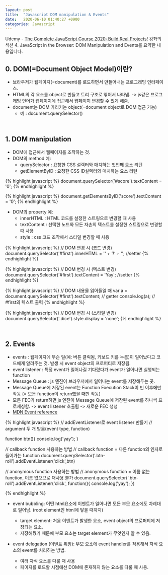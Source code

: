 ```yaml
---
layout: post
title:  "Javascript DOM manipulation & Events"
date:   2020-06-10 01:40:27 +0900
categories: Javascript
---
```


Udemy - [The Complete JavaScript Course 2020: Build Real Projects!](https://www.udemy.com/course/the-complete-javascript-course/) 강좌의 섹션 4. JavaScript in the Browser: DOM Manipulation and Events를 요약한 내용입니다.

## 0. DOM(=Document Object Model)이란?
- 브라우저가 웹페이지(=document)를 로드하면서 만들어내는 프로그래밍 인터페이스.
- HTML의 각 요소를 object로 만들고 트리 구조로 엮어서 나타냄. -> js같은 프로그래밍 언어가 웹페이지에 접근해서 웹페이지 변경할 수 있게 해줌. 
- document는 DOM 가리키는 object(=document object로 DOM 접근 가능)  
    + 예 : document.querySelector() 

<br/>

## 1. DOM manipulation
- DOM에 접근해서 웹페이지를 조작하는 것. 
- DOM의 method 예:
    + querySelector : 요청한 CSS 설렉터와 매치하는 첫번째 요소 리턴
    + getElementByID : 요청한 CSS ID설렉터와 매치하는 요소 리턴

{% highlight javascript %}
document.querySelector('#score').textContent = '0';
{% endhighlight %}

{% highlight javascript %}
document.getElementsByID('score').textContent = '0';
{% endhighlight %}

- DOM의 property 예:
    + innerHTML : HTML 코드를 설정한 스트링으로 변경할 때 사용
    + textContent : 선택한 노드와 모든 자손의 텍스트를 설정한 스트링으로 변경할 때 사용
    + style : css 코드 조작해서 스타일 변경할 때 사용

{% highlight javascript %}
// DOM 변경 시 (코드 변경) 
document.querySelector('#first').innerHTML = '<em>' + '!' + '</em>'; //setter 
{% endhighlight %}

{% highlight javascript %}
// DOM 변경 시 (텍스트 변경) 
document.querySelector('#first').textContent = 'Yay'; //setter
{% endhighlight %}

{% highlight javascript %}
// DOM 내용물 읽어들일 때 
var a = document.querySelector('#first').textContent; // getter
console.log(a); // #first의 텍스트 출력
{% endhighlight %}

{% highlight javascript %}
// DOM 변경 시 (스타일 변경)
document.querySelector('.dice').style.display = 'none';
{% endhighlight %}

<br/>

## 2. Events 
- events : 웹페이지에 무슨 일(예: 버튼 클릭됨, 키보드 키를 누름)이 일어났다고 코드에게 알려주는 것. 발생 시 event object의 프로퍼티로 저장됨.
- event listener : 특정 event가 일어나길 기다렸다가 event가 일어나면 실행되는 function
- Message Queue : js 엔진이 브라우저에서 일어나는 event를 저장해두는 곳. 
- Message Queue에 저장된 event는 Function Execution Stack이 빈 이후에만 작동 (= 모든 function이 return했을 때만 작동)
- 모든 FEC가 return하면 js 엔진이 Message Queue에 저장된 event를 하나씩 프로세싱함. -> event listener 호출됨 -> 새로운 FEC 생성
- [MDN Event reference](https://developer.mozilla.org/en-US/docs/Web/Events)

{% highlight javascript %}
// addEventListener로 event listener 만들기
// argument 두 개 받음(event type, function)

function btn(){
    console.log('yay');
}

// callback function 사용하는 방법
// callback function = 다른 function의 인자로 들어가는 function
document.querySelector('.btn-roll').addEventListener('click',btn)

// anonymous function 사용하는 방법
// anonymous function = 이름 없는 function, 이름 없으므로 재사용 불가
document.querySelector('.btn-roll').addEventListener('click', function(){
    console.log('yay');
})

{% endhighlight %}

- event bubbling: 어떤 html요소에 이벤트가 일어나면 모든 부모 요소에도 차례대로 일어남. (root element인 html에 닿을 때까지)
    + target element: 처음 이벤트가 발생한 요소, event object의 프로퍼티에 저장되는 요소. 
    + 저장해뒀기 때문에 부모 요소는 target element가 무엇인지 알 수 있음.

- event delegation (이벤트 위임): 부모 요소에 event handler를 적용해서 자식 요소의 event를 처리하는 방법.
    + 여러 자식 요소를 다룰 때 사용
    + 페이지를 로드할 시점에선 DOM에 존재하지 않는 요소를 다룰 때 사용. 
